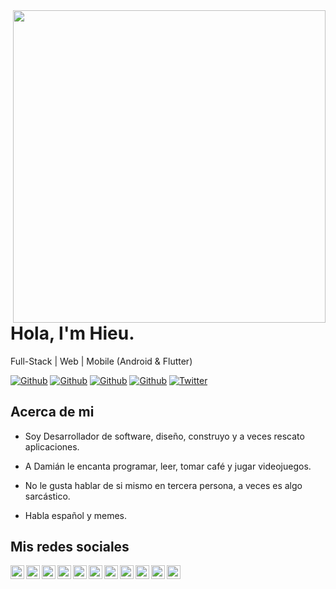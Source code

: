 <img align="right" width="500" height="500" src="https://github.com/DamianRincon/DamianRincon/blob/master/img/home-banner-bg.png">


# Hola, I'm Hieu.

Full-Stack | Web | Mobile (Android & Flutter)

[![Github](https://img.shields.io/github/followers/DamianRincon?style=social)](https://github.com/trunghieuvn)
[![Github](https://img.shields.io/github/last-commit/DamianRincon/DamianRincon)](https://github.com/trunghieuvn/trunghieuvn)
[![Github](https://img.shields.io/github/stars/DamianRincon/DamianRincon?style=social)](https://github.com/trunghieuvn/trunghieuvn)
[![Github](https://img.shields.io/github/watchers/DamianRincon/DamianRincon?style=social)](https://github.com/trunghieuvn/trunghieuvn)
[![Twitter](https://img.shields.io/twitter/url?style=social&url=https%3A%2F%2Ftwitter.com%2Fdamiarc_dev)](https://twitter.com/trunghieu1204)


## Acerca de mi

- Soy Desarrollador de software, diseño, construyo y a veces rescato aplicaciones.

- A Damián le encanta programar, leer, tomar café y jugar videojuegos.

- No le gusta hablar de si mismo en tercera persona, a veces es algo sarcástico.

- Habla español y memes.


## Mis redes sociales

<a href="https://twitter.com/damiarc_dev">
  <img align="left" alt="damianrincondrc" width="22px" src="https://img.icons8.com/fluent/48/000000/twitter.png"/>
</a>
<a href="https://www.linkedin.com/in/DamianRincon/">
  <img align="left" alt="Linkdein" width="22px" src="https://cdn.jsdelivr.net/npm/simple-icons@v3/icons/linkedin.svg" />
</a>
<a href="https://github.com/DamianRincon/">
  <img align="left" alt="Github" width="22px" src="https://img.icons8.com/fluent/48/000000/github.png"/>
</a>
<a href="https://t.me/damianrc">
  <img align="left" alt="Telegram" width="22px" src="https://img.icons8.com/fluent/48/000000/telegram-app.png"/>
</a>
<a href="https://codepen.io/DamianRincon">
  <img align="left" alt="CodePen" width="22px" src="https://img.icons8.com/material/24/000000/codepen.png"/>
</a>
<a href="https://www.instagram.com/demianrc/">
  <img align="left" alt="Instagram" width="22px" src="https://img.icons8.com/nolan/64/instagram-new.png"/>
</a>
<a href="https://play.google.com/store/apps/dev?id=5535284175982649291">
  <img align="left" alt="GooglePlay" width="22px" src="https://img.icons8.com/color/48/000000/google-play.png"/>
</a>
<a href="mailto:damianrc.dev@gmail.com">
  <img align="left" alt="Gmail" width="22px" src="https://img.icons8.com/fluent/48/000000/gmail.png"/>
</a>
<a href="https://www.facebook.com/damianrincondrc">
  <img align="left" alt="Facebook" width="22px" src="https://img.icons8.com/android/24/000000/facebook.png"/>
</a>
<a href="https://stackoverflow.com/users/11723572/demianrc">
  <img align="left" alt="Stack" width="22px" src="https://img.icons8.com/color/48/000000/stackoverflow.png"/>
</a>
<a href="https://www.youtube.com/channel/UCiv3Sc-qSq2HThd5pLuTo2w?view_as=subscriber">
  <img align="left" alt="Youtube" width="22px" src="https://img.icons8.com/fluent/48/000000/youtube-play.png"/>
</a>
